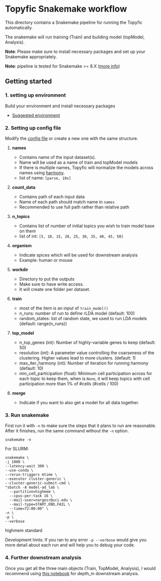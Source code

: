 # Topyfic Snakemake workflow

This directory contains a Snakemake pipeline for running the Topyfic automatically.

The snakemake will run training (Train) and building model (topModel, Analysis). 

**Note**: Please make sure to install necessary packages and set up your Snakemake appropriately.

**Note**: pipeline is tested for Snakemake >= 8.X ([more info](https://snakemake.readthedocs.io/en/stable/index.html))

## Getting started

### 1. setting up environment

Build your environment and install necessary packages
- [Suggested environment](workflow/envs/Topyfic_env.yml)

### 2. Setting up config file

Modify the [config file](config/config.yaml) or create a new one with the same structure.

1. **names**
   - Contains name of the input dataset(s). 
   - Name will be used as a name of train and topModel models
   - If there is multiple names, Topyfic will normalize the models across names using [harmony](https://www.ncbi.nlm.nih.gov/pmc/articles/PMC6884693/).
   - list of name: `[parse, 10x]`

2. **count_data**
   - Contains path of each input data
   - Name of each path should match name in `names`
   - Recommended to use full path rather than relative path

3. **n_topics**
   - Contains list of number of initial topics you wish to train model base on them
   - list of int: `[5, 10, 15, 20, 25, 30, 35, 40, 45, 50]`

4. **organism**
   - Indicate spices which will be used for downstream analysis
   - Example: human or mouse

5. **workdir**
   - Directory to put the outputs
   - Make sure to have write access.
   - It will create one folder per dataset.

6. **train**
   - most of the item is an input of `train_model()`
   - n_runs: number of run to define rLDA model (default: 100)
   - random_states: list of random state, we used to run LDA models (default: range(n_runs))

7. **top_model**
   - n_top_genes (int): Number of highly-variable genes to keep (default: 50)
   - resolution (int): A parameter value controlling the coarseness of the clustering. Higher values lead to more clusters. (default: 1)
   - max_iter_harmony (int): Number of iteration for running harmony (default: 10)
   - min_cell_participation (float): Minimum cell participation across for each topic to keep them, when is `None`, it will keep topics with cell participation more than 1% of #cells (#cells / 100)

8. **merge**
   - Indicate if you want to also get a model for all data together.


### 3. Run snakemake

First run it with `-n` to make sure the steps that it plans to run are reasonable. 
After it finishes, run the same command without the `-n` option.

`snakemake -n`

For SLURM:

```
snakemake \
-j 1000 \
--latency-wait 300 \
--use-conda \
--rerun-triggers mtime \
--executor cluster-generic \
--cluster-generic-submit-cmd \
"sbatch -A model-ad_lab \
  --partition=highmem \
  --cpus-per-task 16 \
  --mail-user=nargesr@uci.edu \
  --mail-type=START,END,FAIL \
  --time=72:00:00" \
-n \
-p \
--verbose
```
highmem
standard

Development hints: If you ran to any error `-p --verbose` would give you more detail about each run and will help you to debug your code.


### 4. Further downstream analysis

Once you get all the three main objects (Train, TopModel, Analysis), I would recommend using [this notebook](resources/analysing.ipynb) for depth_in downstream analysis.



